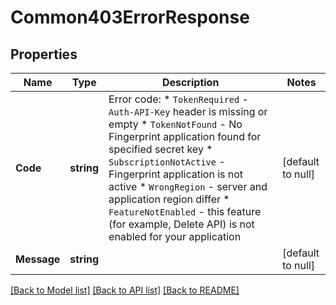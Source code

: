 # Common403ErrorResponse

## Properties
Name | Type | Description | Notes
------------ | ------------- | ------------- | -------------
**Code** | **string** | Error code:  * `TokenRequired` - `Auth-API-Key` header is missing or empty  * `TokenNotFound` - No Fingerprint application found for specified secret key  * `SubscriptionNotActive` - Fingerprint application is not active  * `WrongRegion` - server and application region differ  * `FeatureNotEnabled` - this feature (for example, Delete API) is not enabled for your application  | [default to null]
**Message** | **string** |  | [default to null]

[[Back to Model list]](../README.md#documentation-for-models) [[Back to API list]](../README.md#documentation-for-api-endpoints) [[Back to README]](../README.md)

